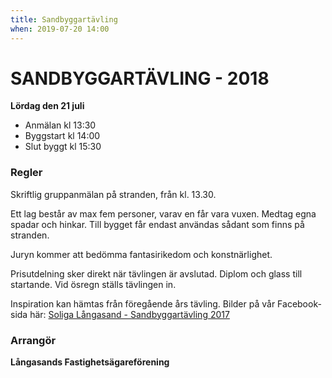```yaml
---
title: Sandbyggartävling
when: 2019-07-20 14:00 
---
```

<h1>SANDBYGGARTÄVLING - 2018</h1>
<strong>Lördag den 21 juli</strong>
<ul>
 	<li>Anmälan kl 13:30</li>
 	<li>Byggstart kl 14:00</li>
 	<li>Slut byggt kl 15:30</li>
</ul>
<h3>Regler</h3>
Skriftlig gruppanmälan på stranden, från kl. 13.30. 

Ett lag består av max fem personer, varav en får vara vuxen. Medtag egna spadar och hinkar. Till bygget får endast användas sådant som finns på stranden. 

Juryn kommer att bedömma fantasirikedom och konstnärlighet. 

Prisutdelning sker direkt när tävlingen är avslutad. Diplom och glass till startande. Vid ösregn ställs tävlingen in.

Inspiration kan hämtas från föregående års tävling. Bilder på vår Facebook-sida här: <a href="https://www.facebook.com/media/set/?set=a.1507193269328859.1073741828.693299794051548&amp;type=1&amp;l=995880b25f">Soliga Långasand - Sandbyggartävling 2017</a>
<h3>Arrangör</h3>
<strong>Långasands Fastighetsägareförening</strong>
